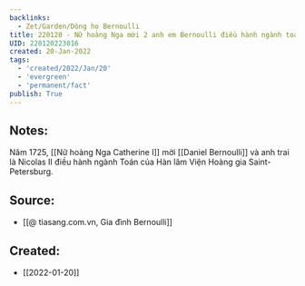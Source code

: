 ```yaml
---
backlinks:
  - Zet/Garden/Dòng họ Bernoulli
title: 220120 - Nữ hoàng Nga mời 2 anh em Bernoulli điều hành ngành toán Hàn lâm viện hoàng gia
UID: 220120223016
created: 20-Jan-2022
tags:
  - 'created/2022/Jan/20'
  - 'evergreen'
  - 'permanent/fact'
publish: True
---
```

## Notes:
Năm 1725, [[Nữ hoàng Nga Catherine I]] mời [[Daniel Bernoulli]] và anh trai là Nicolas II điều hành ngành Toán của Hàn lâm Viện Hoàng gia Saint-Petersburg.

## Source:
- [[@ tiasang.com.vn, Gia đình Bernoulli]]

## Created:
- [[2022-01-20]]
